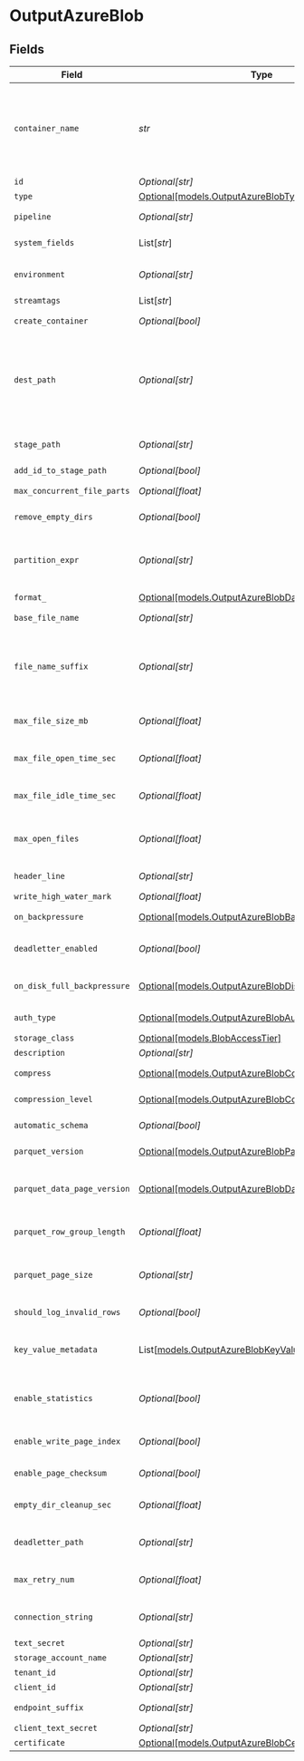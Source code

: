 # OutputAzureBlob


## Fields

| Field                                                                                                                                                                                                                                                                                                                                       | Type                                                                                                                                                                                                                                                                                                                                        | Required                                                                                                                                                                                                                                                                                                                                    | Description                                                                                                                                                                                                                                                                                                                                 |
| ------------------------------------------------------------------------------------------------------------------------------------------------------------------------------------------------------------------------------------------------------------------------------------------------------------------------------------------- | ------------------------------------------------------------------------------------------------------------------------------------------------------------------------------------------------------------------------------------------------------------------------------------------------------------------------------------------- | ------------------------------------------------------------------------------------------------------------------------------------------------------------------------------------------------------------------------------------------------------------------------------------------------------------------------------------------- | ------------------------------------------------------------------------------------------------------------------------------------------------------------------------------------------------------------------------------------------------------------------------------------------------------------------------------------------- |
| `container_name`                                                                                                                                                                                                                                                                                                                            | *str*                                                                                                                                                                                                                                                                                                                                       | :heavy_check_mark:                                                                                                                                                                                                                                                                                                                          | A container organizes a set of blobs, similar to a directory in a file system. Value can be a JavaScript expression enclosed in quotes or backticks. @{product} evaluates the expression at init time. The expression can evaluate to a constant value, and can reference Global Variables, e.g., `myContainer-${C.env["CRIBL_WORKER_ID"]}` |
| `id`                                                                                                                                                                                                                                                                                                                                        | *Optional[str]*                                                                                                                                                                                                                                                                                                                             | :heavy_minus_sign:                                                                                                                                                                                                                                                                                                                          | Unique ID for this output                                                                                                                                                                                                                                                                                                                   |
| `type`                                                                                                                                                                                                                                                                                                                                      | [Optional[models.OutputAzureBlobType]](../models/outputazureblobtype.md)                                                                                                                                                                                                                                                                    | :heavy_minus_sign:                                                                                                                                                                                                                                                                                                                          | N/A                                                                                                                                                                                                                                                                                                                                         |
| `pipeline`                                                                                                                                                                                                                                                                                                                                  | *Optional[str]*                                                                                                                                                                                                                                                                                                                             | :heavy_minus_sign:                                                                                                                                                                                                                                                                                                                          | Pipeline to process data before sending out to this output                                                                                                                                                                                                                                                                                  |
| `system_fields`                                                                                                                                                                                                                                                                                                                             | List[*str*]                                                                                                                                                                                                                                                                                                                                 | :heavy_minus_sign:                                                                                                                                                                                                                                                                                                                          | Fields to automatically add to events, such as cribl_pipe. Supports wildcards.                                                                                                                                                                                                                                                              |
| `environment`                                                                                                                                                                                                                                                                                                                               | *Optional[str]*                                                                                                                                                                                                                                                                                                                             | :heavy_minus_sign:                                                                                                                                                                                                                                                                                                                          | Optionally, enable this config only on a specified Git branch. If empty, will be enabled everywhere.                                                                                                                                                                                                                                        |
| `streamtags`                                                                                                                                                                                                                                                                                                                                | List[*str*]                                                                                                                                                                                                                                                                                                                                 | :heavy_minus_sign:                                                                                                                                                                                                                                                                                                                          | Tags for filtering and grouping in @{product}                                                                                                                                                                                                                                                                                               |
| `create_container`                                                                                                                                                                                                                                                                                                                          | *Optional[bool]*                                                                                                                                                                                                                                                                                                                            | :heavy_minus_sign:                                                                                                                                                                                                                                                                                                                          | Creates the configured container in Azure Blob Storage if it does not already exist.                                                                                                                                                                                                                                                        |
| `dest_path`                                                                                                                                                                                                                                                                                                                                 | *Optional[str]*                                                                                                                                                                                                                                                                                                                             | :heavy_minus_sign:                                                                                                                                                                                                                                                                                                                          | Root directory prepended to path before uploading. Value can be a JavaScript expression enclosed in quotes or backticks. @{product} evaluates the expression at init time. The expression can evaluate to a constant value, and can reference Global Variables, e.g., `myBlobPrefix-${C.env["CRIBL_WORKER_ID"]}`                            |
| `stage_path`                                                                                                                                                                                                                                                                                                                                | *Optional[str]*                                                                                                                                                                                                                                                                                                                             | :heavy_minus_sign:                                                                                                                                                                                                                                                                                                                          | Filesystem location in which to buffer files, before compressing and moving to final destination. Use performant stable storage.                                                                                                                                                                                                            |
| `add_id_to_stage_path`                                                                                                                                                                                                                                                                                                                      | *Optional[bool]*                                                                                                                                                                                                                                                                                                                            | :heavy_minus_sign:                                                                                                                                                                                                                                                                                                                          | Append output's ID to staging location                                                                                                                                                                                                                                                                                                      |
| `max_concurrent_file_parts`                                                                                                                                                                                                                                                                                                                 | *Optional[float]*                                                                                                                                                                                                                                                                                                                           | :heavy_minus_sign:                                                                                                                                                                                                                                                                                                                          | Maximum number of parts to upload in parallel per file.                                                                                                                                                                                                                                                                                     |
| `remove_empty_dirs`                                                                                                                                                                                                                                                                                                                         | *Optional[bool]*                                                                                                                                                                                                                                                                                                                            | :heavy_minus_sign:                                                                                                                                                                                                                                                                                                                          | Remove empty staging directories after moving files                                                                                                                                                                                                                                                                                         |
| `partition_expr`                                                                                                                                                                                                                                                                                                                            | *Optional[str]*                                                                                                                                                                                                                                                                                                                             | :heavy_minus_sign:                                                                                                                                                                                                                                                                                                                          | JavaScript expression defining how files are partitioned and organized. Default is date-based. If blank, Stream will fall back to the event's __partition field value – if present – otherwise to each location's root directory.                                                                                                           |
| `format_`                                                                                                                                                                                                                                                                                                                                   | [Optional[models.OutputAzureBlobDataFormat]](../models/outputazureblobdataformat.md)                                                                                                                                                                                                                                                        | :heavy_minus_sign:                                                                                                                                                                                                                                                                                                                          | Format of the output data                                                                                                                                                                                                                                                                                                                   |
| `base_file_name`                                                                                                                                                                                                                                                                                                                            | *Optional[str]*                                                                                                                                                                                                                                                                                                                             | :heavy_minus_sign:                                                                                                                                                                                                                                                                                                                          | JavaScript expression to define the output filename prefix (can be constant)                                                                                                                                                                                                                                                                |
| `file_name_suffix`                                                                                                                                                                                                                                                                                                                          | *Optional[str]*                                                                                                                                                                                                                                                                                                                             | :heavy_minus_sign:                                                                                                                                                                                                                                                                                                                          | JavaScript expression to define the output filename suffix (can be constant).  The `__format` variable refers to the value of the `Data format` field (`json` or `raw`).  The `__compression` field refers to the kind of compression being used (`none` or `gzip`).                                                                        |
| `max_file_size_mb`                                                                                                                                                                                                                                                                                                                          | *Optional[float]*                                                                                                                                                                                                                                                                                                                           | :heavy_minus_sign:                                                                                                                                                                                                                                                                                                                          | Maximum uncompressed output file size. Files of this size will be closed and moved to final output location.                                                                                                                                                                                                                                |
| `max_file_open_time_sec`                                                                                                                                                                                                                                                                                                                    | *Optional[float]*                                                                                                                                                                                                                                                                                                                           | :heavy_minus_sign:                                                                                                                                                                                                                                                                                                                          | Maximum amount of time to write to a file. Files open for longer than this will be closed and moved to final output location.                                                                                                                                                                                                               |
| `max_file_idle_time_sec`                                                                                                                                                                                                                                                                                                                    | *Optional[float]*                                                                                                                                                                                                                                                                                                                           | :heavy_minus_sign:                                                                                                                                                                                                                                                                                                                          | Maximum amount of time to keep inactive files open. Files open for longer than this will be closed and moved to final output location.                                                                                                                                                                                                      |
| `max_open_files`                                                                                                                                                                                                                                                                                                                            | *Optional[float]*                                                                                                                                                                                                                                                                                                                           | :heavy_minus_sign:                                                                                                                                                                                                                                                                                                                          | Maximum number of files to keep open concurrently. When exceeded, @{product} will close the oldest open files and move them to the final output location.                                                                                                                                                                                   |
| `header_line`                                                                                                                                                                                                                                                                                                                               | *Optional[str]*                                                                                                                                                                                                                                                                                                                             | :heavy_minus_sign:                                                                                                                                                                                                                                                                                                                          | If set, this line will be written to the beginning of each output file                                                                                                                                                                                                                                                                      |
| `write_high_water_mark`                                                                                                                                                                                                                                                                                                                     | *Optional[float]*                                                                                                                                                                                                                                                                                                                           | :heavy_minus_sign:                                                                                                                                                                                                                                                                                                                          | Buffer size used to write to a file                                                                                                                                                                                                                                                                                                         |
| `on_backpressure`                                                                                                                                                                                                                                                                                                                           | [Optional[models.OutputAzureBlobBackpressureBehavior]](../models/outputazureblobbackpressurebehavior.md)                                                                                                                                                                                                                                    | :heavy_minus_sign:                                                                                                                                                                                                                                                                                                                          | Whether to block or drop events when all receivers are exerting backpressure                                                                                                                                                                                                                                                                |
| `deadletter_enabled`                                                                                                                                                                                                                                                                                                                        | *Optional[bool]*                                                                                                                                                                                                                                                                                                                            | :heavy_minus_sign:                                                                                                                                                                                                                                                                                                                          | If a file fails to move to its final destination after the maximum number of retries, dead-letter it to prevent further errors.                                                                                                                                                                                                             |
| `on_disk_full_backpressure`                                                                                                                                                                                                                                                                                                                 | [Optional[models.OutputAzureBlobDiskSpaceProtection]](../models/outputazureblobdiskspaceprotection.md)                                                                                                                                                                                                                                      | :heavy_minus_sign:                                                                                                                                                                                                                                                                                                                          | Whether to block or drop events when disk space is below the global 'Min free disk space' limit                                                                                                                                                                                                                                             |
| `auth_type`                                                                                                                                                                                                                                                                                                                                 | [Optional[models.OutputAzureBlobAuthenticationMethod]](../models/outputazureblobauthenticationmethod.md)                                                                                                                                                                                                                                    | :heavy_minus_sign:                                                                                                                                                                                                                                                                                                                          | Enter connection string directly, or select a stored secret                                                                                                                                                                                                                                                                                 |
| `storage_class`                                                                                                                                                                                                                                                                                                                             | [Optional[models.BlobAccessTier]](../models/blobaccesstier.md)                                                                                                                                                                                                                                                                              | :heavy_minus_sign:                                                                                                                                                                                                                                                                                                                          | N/A                                                                                                                                                                                                                                                                                                                                         |
| `description`                                                                                                                                                                                                                                                                                                                               | *Optional[str]*                                                                                                                                                                                                                                                                                                                             | :heavy_minus_sign:                                                                                                                                                                                                                                                                                                                          | N/A                                                                                                                                                                                                                                                                                                                                         |
| `compress`                                                                                                                                                                                                                                                                                                                                  | [Optional[models.OutputAzureBlobCompress]](../models/outputazureblobcompress.md)                                                                                                                                                                                                                                                            | :heavy_minus_sign:                                                                                                                                                                                                                                                                                                                          | Choose data compression format to apply before moving files to final destination                                                                                                                                                                                                                                                            |
| `compression_level`                                                                                                                                                                                                                                                                                                                         | [Optional[models.OutputAzureBlobCompressionLevel]](../models/outputazureblobcompressionlevel.md)                                                                                                                                                                                                                                            | :heavy_minus_sign:                                                                                                                                                                                                                                                                                                                          | Compression level to apply before moving files to final destination                                                                                                                                                                                                                                                                         |
| `automatic_schema`                                                                                                                                                                                                                                                                                                                          | *Optional[bool]*                                                                                                                                                                                                                                                                                                                            | :heavy_minus_sign:                                                                                                                                                                                                                                                                                                                          | Automatically calculate the schema based on the events of each Parquet file generated                                                                                                                                                                                                                                                       |
| `parquet_version`                                                                                                                                                                                                                                                                                                                           | [Optional[models.OutputAzureBlobParquetVersion]](../models/outputazureblobparquetversion.md)                                                                                                                                                                                                                                                | :heavy_minus_sign:                                                                                                                                                                                                                                                                                                                          | Determines which data types are supported and how they are represented                                                                                                                                                                                                                                                                      |
| `parquet_data_page_version`                                                                                                                                                                                                                                                                                                                 | [Optional[models.OutputAzureBlobDataPageVersion]](../models/outputazureblobdatapageversion.md)                                                                                                                                                                                                                                              | :heavy_minus_sign:                                                                                                                                                                                                                                                                                                                          | Serialization format of data pages. Note that some reader implementations use Data page V2's attributes to work more efficiently, while others ignore it.                                                                                                                                                                                   |
| `parquet_row_group_length`                                                                                                                                                                                                                                                                                                                  | *Optional[float]*                                                                                                                                                                                                                                                                                                                           | :heavy_minus_sign:                                                                                                                                                                                                                                                                                                                          | The number of rows that every group will contain. The final group can contain a smaller number of rows.                                                                                                                                                                                                                                     |
| `parquet_page_size`                                                                                                                                                                                                                                                                                                                         | *Optional[str]*                                                                                                                                                                                                                                                                                                                             | :heavy_minus_sign:                                                                                                                                                                                                                                                                                                                          | Target memory size for page segments, such as 1MB or 128MB. Generally, lower values improve reading speed, while higher values improve compression.                                                                                                                                                                                         |
| `should_log_invalid_rows`                                                                                                                                                                                                                                                                                                                   | *Optional[bool]*                                                                                                                                                                                                                                                                                                                            | :heavy_minus_sign:                                                                                                                                                                                                                                                                                                                          | Log up to 3 rows that @{product} skips due to data mismatch                                                                                                                                                                                                                                                                                 |
| `key_value_metadata`                                                                                                                                                                                                                                                                                                                        | List[[models.OutputAzureBlobKeyValueMetadata](../models/outputazureblobkeyvaluemetadata.md)]                                                                                                                                                                                                                                                | :heavy_minus_sign:                                                                                                                                                                                                                                                                                                                          | The metadata of files the Destination writes will include the properties you add here as key-value pairs. Useful for tagging, e.g., "key":"OCSF Event Class", "value":"9001".                                                                                                                                                               |
| `enable_statistics`                                                                                                                                                                                                                                                                                                                         | *Optional[bool]*                                                                                                                                                                                                                                                                                                                            | :heavy_minus_sign:                                                                                                                                                                                                                                                                                                                          | Statistics profile an entire file in terms of minimum/maximum values within data, numbers of nulls, etc. You can use Parquet tools to view statistics.                                                                                                                                                                                      |
| `enable_write_page_index`                                                                                                                                                                                                                                                                                                                   | *Optional[bool]*                                                                                                                                                                                                                                                                                                                            | :heavy_minus_sign:                                                                                                                                                                                                                                                                                                                          | One page index contains statistics for one data page. Parquet readers use statistics to enable page skipping.                                                                                                                                                                                                                               |
| `enable_page_checksum`                                                                                                                                                                                                                                                                                                                      | *Optional[bool]*                                                                                                                                                                                                                                                                                                                            | :heavy_minus_sign:                                                                                                                                                                                                                                                                                                                          | Parquet tools can use the checksum of a Parquet page to verify data integrity                                                                                                                                                                                                                                                               |
| `empty_dir_cleanup_sec`                                                                                                                                                                                                                                                                                                                     | *Optional[float]*                                                                                                                                                                                                                                                                                                                           | :heavy_minus_sign:                                                                                                                                                                                                                                                                                                                          | How frequently, in seconds, to clean up empty directories when 'Remove empty staging dirs' is enabled                                                                                                                                                                                                                                       |
| `deadletter_path`                                                                                                                                                                                                                                                                                                                           | *Optional[str]*                                                                                                                                                                                                                                                                                                                             | :heavy_minus_sign:                                                                                                                                                                                                                                                                                                                          | Storage location for files that fail to reach their final destination after maximum retries are exceeded                                                                                                                                                                                                                                    |
| `max_retry_num`                                                                                                                                                                                                                                                                                                                             | *Optional[float]*                                                                                                                                                                                                                                                                                                                           | :heavy_minus_sign:                                                                                                                                                                                                                                                                                                                          | The maximum number of times a file will attempt to move to its final destination before being dead-lettered                                                                                                                                                                                                                                 |
| `connection_string`                                                                                                                                                                                                                                                                                                                         | *Optional[str]*                                                                                                                                                                                                                                                                                                                             | :heavy_minus_sign:                                                                                                                                                                                                                                                                                                                          | Enter your Azure Storage account connection string. If left blank, Stream will fall back to env.AZURE_STORAGE_CONNECTION_STRING.                                                                                                                                                                                                            |
| `text_secret`                                                                                                                                                                                                                                                                                                                               | *Optional[str]*                                                                                                                                                                                                                                                                                                                             | :heavy_minus_sign:                                                                                                                                                                                                                                                                                                                          | Select or create a stored text secret                                                                                                                                                                                                                                                                                                       |
| `storage_account_name`                                                                                                                                                                                                                                                                                                                      | *Optional[str]*                                                                                                                                                                                                                                                                                                                             | :heavy_minus_sign:                                                                                                                                                                                                                                                                                                                          | The name of your Azure storage account                                                                                                                                                                                                                                                                                                      |
| `tenant_id`                                                                                                                                                                                                                                                                                                                                 | *Optional[str]*                                                                                                                                                                                                                                                                                                                             | :heavy_minus_sign:                                                                                                                                                                                                                                                                                                                          | The service principal's tenant ID                                                                                                                                                                                                                                                                                                           |
| `client_id`                                                                                                                                                                                                                                                                                                                                 | *Optional[str]*                                                                                                                                                                                                                                                                                                                             | :heavy_minus_sign:                                                                                                                                                                                                                                                                                                                          | The service principal's client ID                                                                                                                                                                                                                                                                                                           |
| `endpoint_suffix`                                                                                                                                                                                                                                                                                                                           | *Optional[str]*                                                                                                                                                                                                                                                                                                                             | :heavy_minus_sign:                                                                                                                                                                                                                                                                                                                          | Endpoint suffix for the service URL. Defaults to core.windows.net.                                                                                                                                                                                                                                                                          |
| `client_text_secret`                                                                                                                                                                                                                                                                                                                        | *Optional[str]*                                                                                                                                                                                                                                                                                                                             | :heavy_minus_sign:                                                                                                                                                                                                                                                                                                                          | Select or create a stored text secret                                                                                                                                                                                                                                                                                                       |
| `certificate`                                                                                                                                                                                                                                                                                                                               | [Optional[models.OutputAzureBlobCertificate]](../models/outputazureblobcertificate.md)                                                                                                                                                                                                                                                      | :heavy_minus_sign:                                                                                                                                                                                                                                                                                                                          | N/A                                                                                                                                                                                                                                                                                                                                         |